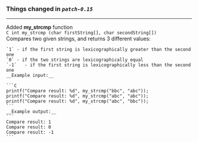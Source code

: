 ### Things changed in *`patch-0.15`*
---
   
   
Added __my_strcmp__ function  
    ```C
    int my_strcmp (char firstString[], char secondString[])
    ```   
    Compares two given strings, and returns 3 different values: 
      
    `1` - if the first string is lexicographically greater than the second one  
    `0` - if the two strings are lexicographically equal  
    `-1`   - if the first string is lexicographically less than the second one  
    __Example input:__    
             
    ```C
    printf("Compare result: %d", my_strcmp("bbc", "abc")); 
    printf("Compare result: %d", my_strcmp("abc", "abc"));
    printf("Compare result: %d", my_strcmp("abc", "bbc"));
    ```  
    __Example output:__    
    ```
    Compare result: 1  
    Compare result: 0  
    Compare result: -1  
    ```  
